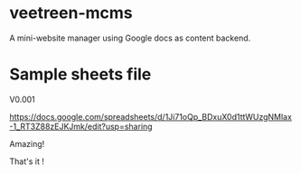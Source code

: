 # veetreen-mcms
A mini-website manager using Google docs as content backend.

# Sample sheets file

V0.001

https://docs.google.com/spreadsheets/d/1Ji71oQp_BDxuX0d1ttWUzgNMlax-1_RT3Z88zEJKJmk/edit?usp=sharing

Amazing!

That's it !
